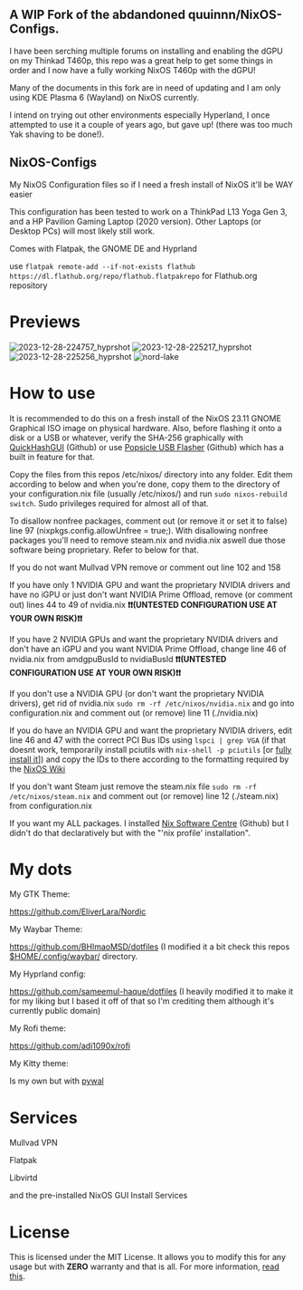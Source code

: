 ## A WIP Fork of the abdandoned quuinnn/NixOS-Configs.

I have been serching multiple forums on installing and enabling the dGPU on my Thinkad T460p, this repo was a great help to get some things in order and I now have a fully working NixOS T460p with the dGPU!

Many of the documents in this fork are in need of updating and I am only using KDE Plasma 6 (Wayland) on NixOS currently.

I intend on trying out other environments especially Hyperland, I once attempted to use it a couple of years ago, but gave up! (there was too much Yak shaving to be done!).


## NixOS-Configs

My NixOS Configuration files so if I need a fresh install of NixOS it'll be WAY easier

This configuration has been tested to work on a ThinkPad L13 Yoga Gen 3, and a HP Pavilion Gaming Laptop (2020 version). Other Laptops (or Desktop PCs) will most likely still work.

Comes with Flatpak, the GNOME DE and Hyprland

use `flatpak remote-add --if-not-exists flathub https://dl.flathub.org/repo/flathub.flatpakrepo` for Flathub.org repository

# Previews
![2023-12-28-224757_hyprshot](https://github.com/fortunef/NixOS-Configs/assets/141419112/0908c90e-230a-477e-a114-60b2bdc7e3b3)
![2023-12-28-225217_hyprshot](https://github.com/fortunef/NixOS-Configs/assets/141419112/a1c0ef50-411b-43f4-98e9-7cb657b28bc9)
![2023-12-28-225256_hyprshot](https://github.com/fortunef/NixOS-Configs/assets/141419112/50e2bca0-c222-4b33-92b0-226830393926)
![nord-lake](https://github.com/fortunef/NixOS-Configs/assets/141419112/74aac9ea-3132-43c3-bc4c-10adb569c2dc)




# How to use
It is recommended to do this on a fresh install of the NixOS 23.11 GNOME Graphical ISO image on physical hardware. Also, before flashing it onto a disk or a USB or whatever, verify the SHA-256 graphically with [QuickHashGUI](https://github.com/tedsmith/quickhash) (Github) or use [Popsicle USB Flasher](https://github.com/pop-os/popsicle) (Github) which has a built in feature for that.

Copy the files from this repos /etc/nixos/ directory into any folder. Edit them according to below and when you're done, copy them to the directory of your configuration.nix file (usually /etc/nixos/) and run `sudo nixos-rebuild switch`. Sudo privileges required for almost all of that.

To disallow nonfree packages, comment out (or remove it or set it to false) line 97 (nixpkgs.config.allowUnfree = true;). With disallowing nonfree packages you'll need to remove steam.nix and nvidia.nix aswell due those software being proprietary. Refer to below for that.

If you do not want Mullvad VPN remove or comment out line 102 and 158

If you have only 1 NVIDIA GPU and want the proprietary NVIDIA drivers and have no iGPU or just don't want NVIDIA Prime Offload, remove (or comment out) lines 44 to 49 of nvidia.nix **❗❗(UNTESTED CONFIGURATION USE AT YOUR OWN RISK)❗❗**

If you have 2 NVIDIA GPUs and want the proprietary NVIDIA drivers and don't have an iGPU and you want NVIDIA Prime Offload, change line 46 of nvidia.nix from amdgpuBusId to nvidiaBusId **❗❗(UNTESTED CONFIGURATION USE AT YOUR OWN RISK)❗❗**

If you don't use a NVIDIA GPU (or don't want the proprietary NVIDIA drivers), get rid of nvidia.nix `sudo rm -rf /etc/nixos/nvidia.nix` and go into configuration.nix and comment out (or remove) line 11 (./nvidia.nix) 

If you do have an NVIDIA GPU and want the proprietary NVIDIA drivers, edit line 46 and 47 with the correct PCI Bus IDs using `lspci | grep VGA` (if that doesnt work, temporarily install pciutils with `nix-shell -p pciutils` [or [fully install it](https://search.nixos.org/packages?channel=23.11&show=pciutils&from=0&size=50&sort=relevance&type=packages&query=pciutils)]) and copy the IDs to there according to the formatting required by the [NixOS Wiki](https://nixos.wiki/wiki/Nvidia)

If you don't want Steam just remove the steam.nix file `sudo rm -rf /etc/nixos/steam.nix` and comment out (or remove) line 12 (./steam.nix) from configuration.nix

If you want my ALL packages. I installed [Nix Software Centre](https://github.com/snowfallorg/nix-software-center) (Github) but I didn't do that declaratively but with the "'nix profile' installation".

# My dots
My GTK Theme:

https://github.com/EliverLara/Nordic

My Waybar Theme:

https://github.com/BHlmaoMSD/dotfiles (I modified it a bit check this repos [$HOME/.config/waybar/](https://github.com/fortunef/NixOS-Configs/tree/main/home/quinn/.config/waybar) directory.

My Hyprland config:

https://github.com/sameemul-haque/dotfiles (I heavily modified it to make it for my liking but I based it off of that so I'm crediting them although it's currently public domain)

My Rofi theme:

https://github.com/adi1090x/rofi

My Kitty theme:

Is my own but with [pywal](https://github.com/dylanaraps/pywal)



# Services
Mullvad VPN

Flatpak

Libvirtd

and the pre-installed NixOS GUI Install Services

# License
This is licensed under the MIT License. It allows you to modify this for any usage but with **ZERO** warranty and that is all. For more information, [read this](https://github.com/fortunef/NixOS-Configs/blob/main/LICENSE).
